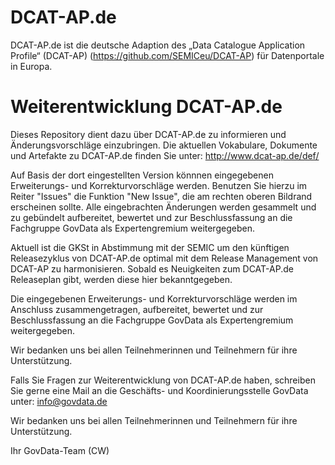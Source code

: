 # DCAT-AP.de
DCAT-AP.de ist die deutsche Adaption des „Data Catalogue Application Profile“ (DCAT-AP) (https://github.com/SEMICeu/DCAT-AP) für Datenportale in Europa.


# Weiterentwicklung DCAT-AP.de

Dieses Repository dient dazu über DCAT-AP.de zu informieren und Änderungsvorschläge einzubringen. Die aktuellen Vokabulare, Dokumente und Artefakte zu DCAT-AP.de finden Sie unter: http://www.dcat-ap.de/def/ 

Auf Basis der dort eingestellten Version könnnen eingegebenen Erweiterungs- und Korrekturvorschläge werden. 
Benutzen Sie hierzu im Reiter "Issues" die Funktion "New Issue", die am rechten oberen Bildrand erscheinen sollte.
Alle eingebrachten Änderungen werden gesammelt und zu gebündelt aufbereitet, bewertet und zur Beschlussfassung an die Fachgruppe GovData als Expertengremium weitergegeben.

Aktuell ist die GKSt in Abstimmung mit der SEMIC um den künftigen Releasezyklus von DCAT-AP.de optimal mit dem Release Management von DCAT-AP zu harmonisieren. Sobald es Neuigkeiten zum DCAT-AP.de Releaseplan gibt, werden diese hier bekanntgegeben.   

Die eingegebenen Erweiterungs- und Korrekturvorschläge werden im Anschluss zusammengetragen, aufbereitet, bewertet und zur Beschlussfassung an die Fachgruppe GovData als Expertengremium weitergegeben.

Wir bedanken uns bei allen Teilnehmerinnen und Teilnehmern für ihre Unterstützung. 

Falls Sie Fragen zur Weiterentwicklung von DCAT-AP.de haben, schreiben Sie gerne eine Mail an die Geschäfts- und Koordinierungsstelle GovData unter: info@govdata.de 

Wir bedanken uns bei allen Teilnehmerinnen und Teilnehmern für ihre Unterstützung.

Ihr GovData-Team 
(CW) 
	
